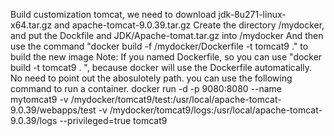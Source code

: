 Build customization tomcat, we need to download jdk-8u271-linux-x64.tar.gz and apache-tomcat-9.0.39.tar.gz
Create the directory /mydocker, and put the Dockfile and JDK/Apache-tomat.tar.gz into /mydocker
And then use the command "docker build -f /mydocker/Dockerfile -t tomcat9 ." to build the new image
Note: If you named Dockerfile, so you can use "docker build -t tomcat9 . ", because docker will use the Dockerfile automatically. No need to point out the abosulotely path.
you can use the following command to run a container.
docker run -d -p 9080:8080 --name mytomcat9 -v /mydocker/tomcat9/test:/usr/local/apache-tomcat-9.0.39/webapps/test -v /mydocker/tomcat9/logs:/usr/local/apache-tomcat-9.0.39/logs --privileged=true tomcat9
